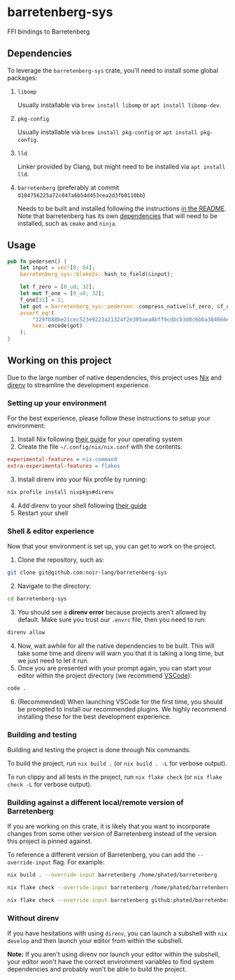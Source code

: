 # barretenberg-sys

FFI bindings to Barretenberg

## Dependencies

To leverage the `barretenberg-sys` crate, you'll need to install some global packages:

1. `libomp`

    Usually installable via `brew install libomp` or `apt install libomp-dev`.

2. `pkg-config`

    Usually installable via `brew install pkg-config` or `apt install pkg-config`.

3. `lld`

    Linker provided by Clang, but might need to be installed via `apt install lld`.

4. `barretenberg` (preferably at commit `d104756225a72c047a6b54d453cea2d3fb0110bb`)

    Needs to be built and installed following the instructions [in the README](https://github.com/AztecProtocol/barretenberg#getting-started). Note that barretenberg has its own [dependencies](https://github.com/AztecProtocol/barretenberg#dependencies) that will need to be installed, such as `cmake` and `ninja`.

## Usage

```rust
pub fn pedersen() {
    let input = vec![0; 64];
    barretenberg_sys::blake2s::hash_to_field(&input);

    let f_zero = [0_u8; 32];
    let mut f_one = [0_u8; 32];
    f_one[31] = 1;
    let got = barretenberg_sys::pedersen::compress_native(&f_zero, &f_one);
    assert_eq!(
        "229fb88be21cec523e9223a21324f2e305aea8bff9cdbcb3d0c6bba384666ea1",
        hex::encode(got)
    );
}
```

## Working on this project

Due to the large number of native dependencies, this project uses [Nix](https://nixos.org/) and [direnv](https://direnv.net/) to streamline the development experience.

### Setting up your environment

For the best experience, please follow these instructions to setup your environment:
1. Install Nix following [their guide](https://nixos.org/download.html) for your operating system
2. Create the file `~/.config/nix/nix.conf` with the contents:
```ini
experimental-features = nix-command
extra-experimental-features = flakes
```
3. Install direnv into your Nix profile by running:
```sh
nix profile install nixpkgs#direnv
```
4. Add direnv to your shell following [their guide](https://direnv.net/docs/hook.html)
5. Restart your shell

### Shell & editor experience

Now that your environment is set up, you can get to work on the project.

1. Clone the repository, such as:
```sh
git clone git@github.com:noir-lang/barretenberg-sys
```
2. Navigate to the directory:
```sh
cd barretenberg-sys
```
3. You should see a __direnv error__ because projects aren't allowed by default. Make sure you trust our `.envrc` file, then you need to run:
```sh
direnv allow
```
4. Now, wait awhile for all the native dependencies to be built. This will take some time and direnv will warn you that it is taking a long time, but we just need to let it run.
5. Once you are presented with your prompt again, you can start your editor within the project directory (we recommend [VSCode](https://code.visualstudio.com/)):
```sh
code .
```
6. (Recommended) When launching VSCode for the first time, you should be prompted to install our recommended plugins. We highly recommend installing these for the best development experience.

### Building and testing

Building and testing the project is done through Nix commands.

To build the project, run `nix build .` (or `nix build . -L` for verbose output).

To run clippy and all tests in the project, run `nix flake check` (or `nix flake check -L` for verbose output).

### Building against a different local/remote version of Barretenberg

If you are working on this crate, it is likely that you want to incorporate changes from some other version of Barretenberg
instead of the version this project is pinned against.

To reference a different version of Barretenberg, you can add the `--override-input` flag. For example:

```sh
nix build . --override-input barretenberg /home/phated/barretenberg
```

```sh
nix flake check --override-input barretenberg /home/phated/barretenberg
```

```sh
nix flake check --override-input barretenberg github:phated/barretenberg/mybranch
```

### Without direnv

If you have hesitations with using `direnv`, you can launch a subshell with `nix develop` and then launch your editor
from within the subshell.

__Note:__ If you aren't using direnv nor launch your editor within the subshell, your editor won't have the correct environment
variables to find system dependencies and probably won't be able to build the project.
